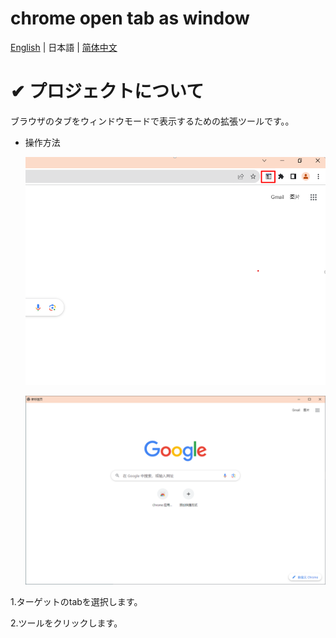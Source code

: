 # chrome open tab as window

[English](./README.md) | 日本語 | [简体中文](./README_zh.md)

# ✔ プロジェクトについて

ブラウザのタブをウィンドウモードで表示するための拡張ツールです。。

- 操作方法

  ![image](./img/img1.png)

  ![image](./img/img2.png)

1.ターゲットのtabを選択します。

2.ツールをクリックします。
